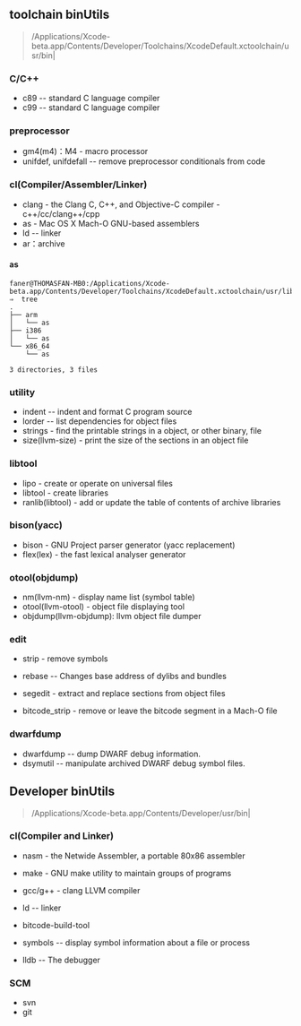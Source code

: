 ## toolchain binUtils
> /Applications/Xcode-beta.app/Contents/Developer/Toolchains/XcodeDefault.xctoolchain/usr/bin|

### C/C++
- c89 -- standard C language compiler  
- c99 -- standard C language compiler  

### preprocessor
- gm4(m4)：M4 - macro processor  
- unifdef, unifdefall -- remove preprocessor conditionals from code  

### cl(Compiler/Assembler/Linker)
- clang - the Clang C, C++, and Objective-C compiler - c++/cc/clang++/cpp  
- as - Mac OS X Mach-O GNU-based assemblers  
- ld -- linker  
- ar：archive  

#### as
```Shell
faner@THOMASFAN-MB0:/Applications/Xcode-beta.app/Contents/Developer/Toolchains/XcodeDefault.xctoolchain/usr/libexec/as|
⇒  tree
.
├── arm
│   └── as
├── i386
│   └── as
└── x86_64
    └── as

3 directories, 3 files
```

### utility
- indent -- indent and format C program source  
- lorder -- list dependencies for object files  
- strings - find the printable strings in a object, or other binary, file  
- size(llvm-size) - print the size of the sections in an object file  

### libtool
- lipo - create or operate on universal files  
- libtool - create libraries  
- ranlib(libtool) - add or update the table of contents of archive libraries  

### bison(yacc)
- bison - GNU Project parser generator (yacc replacement)  
- flex(lex) - the fast lexical analyser generator  

### otool(objdump)
- nm(llvm-nm) - display name list (symbol table)  
- otool(llvm-otool) - object file displaying tool  
- objdump(llvm-objdump): llvm object file dumper  

### edit
- strip - remove symbols  
- rebase -- Changes base address of dylibs and bundles  

- segedit - extract and replace sections from object files  
- bitcode_strip - remove or leave the bitcode segment in a Mach-O file  

### dwarfdump
- dwarfdump -- dump DWARF debug information.  
- dsymutil -- manipulate archived DWARF debug symbol files.  

## Developer binUtils
> /Applications/Xcode-beta.app/Contents/Developer/usr/bin|

### cl(Compiler and Linker)
- nasm - the Netwide Assembler, a portable 80x86 assembler  
- make - GNU make utility to maintain groups of programs  
- gcc/g++ - clang LLVM compiler  
- ld -- linker  

- bitcode-build-tool  
- symbols -- display symbol information about a file or process  
- lldb -- The debugger  

### SCM
- svn  
- git  
